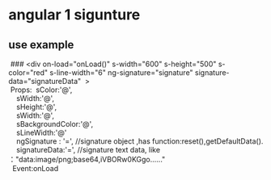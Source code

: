 # angular 1 sigunture

## use example
  ### <div on-load="onLoad()" s-width="600" s-height="500" s-color="red" s-line-width="6" ng-signature="signature" signature-data="signatureData"  ></div>
   <br />
&nbsp;Props: &nbsp;sColor:'@',<br />
&nbsp;&nbsp;&nbsp; sWidth:'@',<br />
&nbsp;&nbsp;&nbsp;  sHeight:'@',<br />
&nbsp;&nbsp;&nbsp; sWidth:'@',<br />
&nbsp;&nbsp;&nbsp;  sBackgroundColor:'@',<br />
&nbsp;&nbsp;&nbsp; sLineWidth:'@'<br />
&nbsp;&nbsp;&nbsp;  ngSignature : '=',  //signature object ,has function:reset(),getDefaultData().<br />
&nbsp;&nbsp;&nbsp;  signatureData:'=',  //signature text data, like  ："data:image/png;base64,iVBORw0KGgo......"<br />
&nbsp;   Event:onLoad<br />

